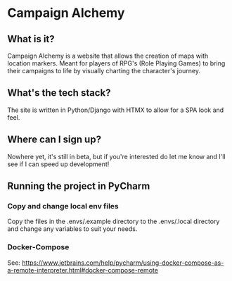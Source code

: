 # Campaign Alchemy

## What is it?
Campaign Alchemy is a website that allows the creation of maps with location markers. Meant for players of RPG's (Role Playing Games) to bring their campaigns to life by visually charting the character's journey.

## What's the tech stack?
The site is written in Python/Django with HTMX to allow for a SPA look and feel.

## Where can I sign up?
Nowhere yet, it's still in beta, but if you're interested do let me know and I'll see if I can speed up development!

## Running the project in PyCharm

### Copy and change local env files
Copy the files in the .envs/.example directory to the .envs/.local directory and change any variables to suit your needs.

### Docker-Compose
See: https://www.jetbrains.com/help/pycharm/using-docker-compose-as-a-remote-interpreter.html#docker-compose-remote
